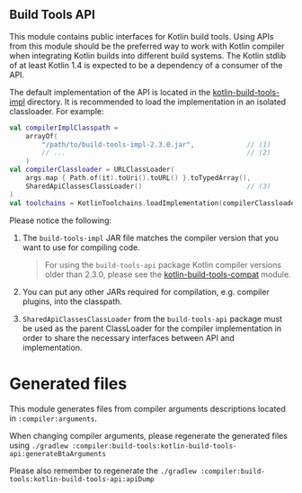 ## Build Tools API

This module contains public interfaces for Kotlin build tools. 
Using APIs from this module should be the preferred way to work with Kotlin compiler when integrating Kotlin builds into different build systems.
The Kotlin stdlib of at least Kotlin 1.4 is expected to be a dependency of a consumer of the API. 

The default implementation of the API is located in the [kotlin-build-tools-impl](../kotlin-build-tools-impl) directory.
It is recommended to load the implementation in an isolated classloader. For example:

```kotlin
val compilerImplClasspath = 
    arrayOf(
        "/path/to/build-tools-impl-2.3.0.jar",             // (1)
        // ...                                             // (2)
    )
val compilerClassloader = URLClassLoader(
    args.map { Path.of(it).toUri().toURL() }.toTypedArray(), 
    SharedApiClassesClassLoader()                          // (3)
)
val toolchains = KotlinToolchains.loadImplementation(compilerClassloader)
```

Please notice the following:
1. The `build-tools-impl` JAR file matches the compiler version that you want to use for compiling code.

   > For using the `build-tools-api` package Kotlin compiler versions older than 2.3.0, please see the [kotlin-build-tools-compat](../kotlin-build-tools-compat) module. 
2. You can put any other JARs required for compilation, e.g. compiler plugins, into the classpath.
3. `SharedApiClassesClassLoader` from the `build-tools-api` package must be used as the parent ClassLoader for the compiler implementation in order to share the necessary interfaces between API and implementation.
 
# Generated files

This module generates files from compiler arguments descriptions located in `:compiler:arguments`.

When changing compiler arguments, please regenerate the generated files using `./gradlew :compiler:build-tools:kotlin-build-tools-api:generateBtaArguments`

Please also remember to regenerate the `./gradlew :compiler:build-tools:kotlin-build-tools-api:apiDump`
